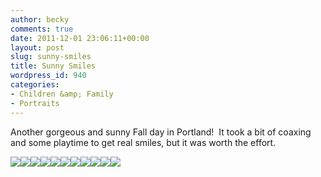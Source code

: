 ```yaml
---
author: becky
comments: true
date: 2011-12-01 23:06:11+00:00
layout: post
slug: sunny-smiles
title: Sunny Smiles
wordpress_id: 940
categories:
- Children &amp; Family
- Portraits
---
```


Another gorgeous and sunny Fall day in Portland!  It took a bit of coaxing and some playtime to get real smiles, but it was worth the effort.







[![](http://beta.beckyjenson.com/wp-content/uploads/2011/12/blog-November11-0001.jpg)](http://beta.beckyjenson.com/wp-content/uploads/2011/12/blog-November11-0001.jpg)[![](http://beta.beckyjenson.com/wp-content/uploads/2011/12/blog-November11-0002.jpg)](http://beta.beckyjenson.com/wp-content/uploads/2011/12/blog-November11-0002.jpg)[![](http://beta.beckyjenson.com/wp-content/uploads/2011/12/blog-November11-0009.jpg)](http://beta.beckyjenson.com/wp-content/uploads/2011/12/blog-November11-0009.jpg)[![](http://beta.beckyjenson.com/wp-content/uploads/2011/12/blog-November11-0010.jpg)](http://beta.beckyjenson.com/wp-content/uploads/2011/12/blog-November11-0010.jpg)[![](http://beta.beckyjenson.com/wp-content/uploads/2011/12/blog-November11-0011.jpg)](http://beta.beckyjenson.com/wp-content/uploads/2011/12/blog-November11-0011.jpg)[![](http://beta.beckyjenson.com/wp-content/uploads/2011/12/blog-November11-0003.jpg)](http://beta.beckyjenson.com/wp-content/uploads/2011/12/blog-November11-0003.jpg)[![](http://beta.beckyjenson.com/wp-content/uploads/2011/12/blog-November11-0004.jpg)](http://beta.beckyjenson.com/wp-content/uploads/2011/12/blog-November11-0004.jpg)[![](http://beta.beckyjenson.com/wp-content/uploads/2011/12/blog-November11-0005.jpg)](http://beta.beckyjenson.com/wp-content/uploads/2011/12/blog-November11-0005.jpg)[![](http://beta.beckyjenson.com/wp-content/uploads/2011/12/blog-November11-0006.jpg)](http://beta.beckyjenson.com/wp-content/uploads/2011/12/blog-November11-0006.jpg)[![](http://beta.beckyjenson.com/wp-content/uploads/2011/12/blog-November11-0007.jpg)](http://beta.beckyjenson.com/wp-content/uploads/2011/12/blog-November11-0007.jpg)[![](http://beta.beckyjenson.com/wp-content/uploads/2011/12/blog-November11-0008.jpg)](http://beta.beckyjenson.com/wp-content/uploads/2011/12/blog-November11-0008.jpg)
